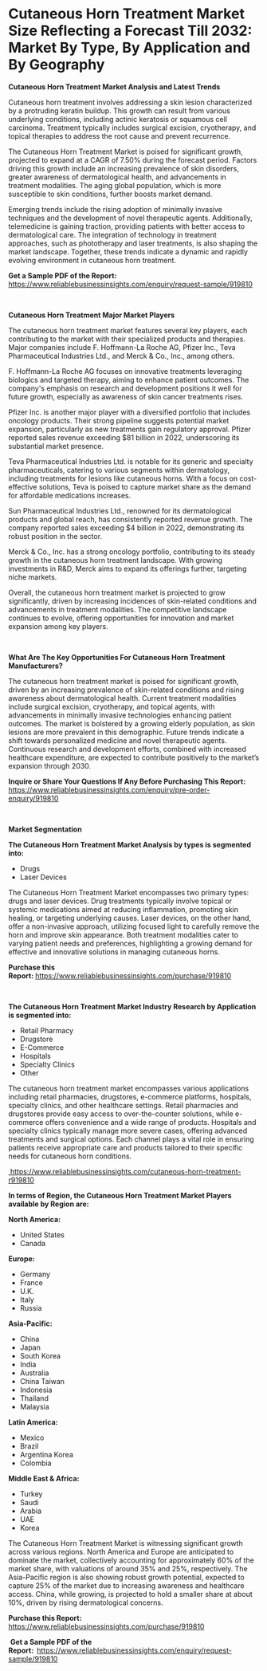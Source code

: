 <p><h1>Cutaneous Horn Treatment Market Size Reflecting a Forecast Till 2032: Market By Type, By Application and By Geography</h1></p><p><strong>Cutaneous Horn Treatment Market Analysis and Latest Trends</strong></p>
<p><p>Cutaneous horn treatment involves addressing a skin lesion characterized by a protruding keratin buildup. This growth can result from various underlying conditions, including actinic keratosis or squamous cell carcinoma. Treatment typically includes surgical excision, cryotherapy, and topical therapies to address the root cause and prevent recurrence.</p><p>The Cutaneous Horn Treatment Market is poised for significant growth, projected to expand at a CAGR of 7.50% during the forecast period. Factors driving this growth include an increasing prevalence of skin disorders, greater awareness of dermatological health, and advancements in treatment modalities. The aging global population, which is more susceptible to skin conditions, further boosts market demand.</p><p>Emerging trends include the rising adoption of minimally invasive techniques and the development of novel therapeutic agents. Additionally, telemedicine is gaining traction, providing patients with better access to dermatological care. The integration of technology in treatment approaches, such as phototherapy and laser treatments, is also shaping the market landscape. Together, these trends indicate a dynamic and rapidly evolving environment in cutaneous horn treatment.</p></p>
<p><strong>Get a Sample PDF of the Report:&nbsp;</strong> <a href="https://www.reliablebusinessinsights.com/enquiry/request-sample/919810?utm_campaign=3324&utm_medium=2&utm_source=Github&utm_content=ia&utm_term=16042025&utm_id=cutaneous-horn-treatment">https://www.reliablebusinessinsights.com/enquiry/request-sample/919810</a></p>
<p>&nbsp;</p>
<p><strong>Cutaneous Horn Treatment Major Market Players</strong></p>
<p><p>The cutaneous horn treatment market features several key players, each contributing to the market with their specialized products and therapies. Major companies include F. Hoffmann-La Roche AG, Pfizer Inc., Teva Pharmaceutical Industries Ltd., and Merck & Co., Inc., among others.</p><p>F. Hoffmann-La Roche AG focuses on innovative treatments leveraging biologics and targeted therapy, aiming to enhance patient outcomes. The company's emphasis on research and development positions it well for future growth, especially as awareness of skin cancer treatments rises.</p><p>Pfizer Inc. is another major player with a diversified portfolio that includes oncology products. Their strong pipeline suggests potential market expansion, particularly as new treatments gain regulatory approval. Pfizer reported sales revenue exceeding $81 billion in 2022, underscoring its substantial market presence.</p><p>Teva Pharmaceutical Industries Ltd. is notable for its generic and specialty pharmaceuticals, catering to various segments within dermatology, including treatments for lesions like cutaneous horns. With a focus on cost-effective solutions, Teva is poised to capture market share as the demand for affordable medications increases.</p><p>Sun Pharmaceutical Industries Ltd., renowned for its dermatological products and global reach, has consistently reported revenue growth. The company reported sales exceeding $4 billion in 2022, demonstrating its robust position in the sector.</p><p>Merck & Co., Inc. has a strong oncology portfolio, contributing to its steady growth in the cutaneous horn treatment landscape. With growing investments in R&D, Merck aims to expand its offerings further, targeting niche markets.</p><p>Overall, the cutaneous horn treatment market is projected to grow significantly, driven by increasing incidences of skin-related conditions and advancements in treatment modalities. The competitive landscape continues to evolve, offering opportunities for innovation and market expansion among key players.</p></p>
<p>&nbsp;</p>
<p><strong>What Are The Key Opportunities For Cutaneous Horn Treatment Manufacturers?</strong></p>
<p><p>The cutaneous horn treatment market is poised for significant growth, driven by an increasing prevalence of skin-related conditions and rising awareness about dermatological health. Current treatment modalities include surgical excision, cryotherapy, and topical agents, with advancements in minimally invasive technologies enhancing patient outcomes. The market is bolstered by a growing elderly population, as skin lesions are more prevalent in this demographic. Future trends indicate a shift towards personalized medicine and novel therapeutic agents. Continuous research and development efforts, combined with increased healthcare expenditure, are expected to contribute positively to the market’s expansion through 2030.</p></p>
<p><strong>Inquire or Share Your Questions If Any Before Purchasing This Report:</strong> <a href="https://www.reliablebusinessinsights.com/enquiry/pre-order-enquiry/919810?utm_campaign=3324&utm_medium=2&utm_source=Github&utm_content=ia&utm_term=16042025&utm_id=cutaneous-horn-treatment">https://www.reliablebusinessinsights.com/enquiry/pre-order-enquiry/919810</a></p>
<p>&nbsp;</p>
<p><strong>Market Segmentation</strong></p>
<p><strong>The Cutaneous Horn Treatment Market Analysis by types is segmented into:</strong></p>
<p><ul><li>Drugs</li><li>Laser Devices</li></ul></p>
<p><p>The Cutaneous Horn Treatment Market encompasses two primary types: drugs and laser devices. Drug treatments typically involve topical or systemic medications aimed at reducing inflammation, promoting skin healing, or targeting underlying causes. Laser devices, on the other hand, offer a non-invasive approach, utilizing focused light to carefully remove the horn and improve skin appearance. Both treatment modalities cater to varying patient needs and preferences, highlighting a growing demand for effective and innovative solutions in managing cutaneous horns.</p></p>
<p><strong>Purchase this Report:&nbsp;</strong><a href="https://www.reliablebusinessinsights.com/purchase/919810?utm_campaign=3324&utm_medium=2&utm_source=Github&utm_content=ia&utm_term=16042025&utm_id=cutaneous-horn-treatment">https://www.reliablebusinessinsights.com/purchase/919810</a></p>
<p>&nbsp;</p>
<p><strong>The Cutaneous Horn Treatment Market Industry Research by Application is segmented into:</strong></p>
<p><ul><li>Retail Pharmacy</li><li>Drugstore</li><li>E-Commerce</li><li>Hospitals</li><li>Specialty Clinics</li><li>Other</li></ul></p>
<p><p>The cutaneous horn treatment market encompasses various applications including retail pharmacies, drugstores, e-commerce platforms, hospitals, specialty clinics, and other healthcare settings. Retail pharmacies and drugstores provide easy access to over-the-counter solutions, while e-commerce offers convenience and a wide range of products. Hospitals and specialty clinics typically manage more severe cases, offering advanced treatments and surgical options. Each channel plays a vital role in ensuring patients receive appropriate care and products tailored to their specific needs for cutaneous horn conditions.</p></p>
<p><a href="https://www.reliablebusinessinsights.com/cutaneous-horn-treatment-r919810?utm_campaign=3324&utm_medium=2&utm_source=Github&utm_content=ia&utm_term=16042025&utm_id=cutaneous-horn-treatment">&nbsp;https://www.reliablebusinessinsights.com/cutaneous-horn-treatment-r919810</a></p>
<p><strong>In terms of Region, the Cutaneous Horn Treatment Market Players available by Region are:</strong></p>
<p>
    <p> <strong> North America: </strong>
        <ul>
            <li>United States</li>
            <li>Canada</li>
        </ul>
        </p> 
    <p> <strong> Europe: </strong>
        <ul>
            <li>Germany</li>
            <li>France</li>
            <li>U.K.</li>
            <li>Italy</li>
            <li>Russia</li>
        </ul>
        </p> 
    <p> <strong> Asia-Pacific: </strong>
        <ul>
            <li>China</li>
            <li>Japan</li>
            <li>South Korea</li>
            <li>India</li>
            <li>Australia</li>
            <li>China Taiwan</li>
            <li>Indonesia</li>
            <li>Thailand</li>
            <li>Malaysia</li>
        </ul>
        </p> 
    <p> <strong> Latin America: </strong>
        <ul>
            <li>Mexico</li>
            <li>Brazil</li>
            <li>Argentina Korea</li>
            <li>Colombia</li>
        </ul>
        </p> 
    <p> <strong> Middle East & Africa: </strong>
        <ul>
            <li>Turkey</li>
            <li>Saudi</li>
            <li>Arabia</li>
            <li>UAE</li>
            <li>Korea</li>
        </ul>
    </p>
    </p>
<p><p>The Cutaneous Horn Treatment Market is witnessing significant growth across various regions. North America and Europe are anticipated to dominate the market, collectively accounting for approximately 60% of the market share, with valuations of around 35% and 25%, respectively. The Asia-Pacific region is also showing robust growth potential, expected to capture 25% of the market due to increasing awareness and healthcare access. China, while growing, is projected to hold a smaller share at about 10%, driven by rising dermatological concerns.</p></p>
<p><strong>Purchase this Report: </strong><a href="https://www.reliablebusinessinsights.com/purchase/919810?utm_campaign=3324&utm_medium=2&utm_source=Github&utm_content=ia&utm_term=16042025&utm_id=cutaneous-horn-treatment">https://www.reliablebusinessinsights.com/purchase/919810</a></p>
<p>&nbsp;<strong>Get a Sample PDF of the Report:&nbsp;&nbsp;</strong><a href="https://www.reliablebusinessinsights.com/enquiry/request-sample/919810?utm_campaign=3324&utm_medium=2&utm_source=Github&utm_content=ia&utm_term=16042025&utm_id=cutaneous-horn-treatment">https://www.reliablebusinessinsights.com/enquiry/request-sample/919810</a></p>
<p><strong></strong></p>
<p><p></p><p></p><p></p></p>